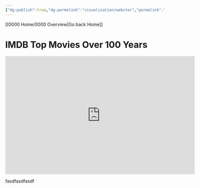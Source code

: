 ```yaml
---
{"dg-publish":true,"dg-permalink":"visualization/webster","permalink":"/visualization/webster/","title":"WEbster Visualization","tags":["data-science, data-analysis, data-analytics, data-processing, data-visualization"],"noteIcon":""}
---
```


[[0000 Home/0000 Overview\|Go back Home]]

# IMDB Top Movies Over 100 Years
<iframe title="IMDb Top Worldwide Movies Over 100 Years Power BI - by MandyHPNguyen" width="600" height="373.5" src="https://app.powerbi.com/view?r=eyJrIjoiNzZlMDk0MDAtYmJkNC00OGFhLTk2YWQtNGZmZWI2YmNmMjcwIiwidCI6ImMzMjk5OGJhLWJhZjYtNDBjYS04ZWE0LWM3MzE4OGQzOGQ1OSJ9" frameborder="0" allowFullScreen="true"></iframe>


fasdfasdfasdf